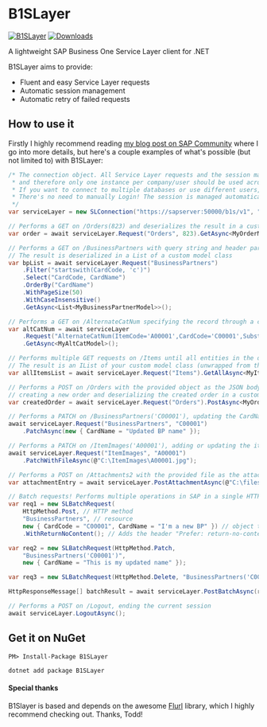 # B1SLayer

[![B1SLayer](https://img.shields.io/nuget/v/B1SLayer.svg)](https://www.nuget.org/packages/B1SLayer/)
[![Downloads](https://img.shields.io/nuget/dt/B1SLayer.svg)](https://www.nuget.org/packages/B1SLayer/)

A lightweight SAP Business One Service Layer client for .NET

B1SLayer aims to provide:
- Fluent and easy Service Layer requests
- Automatic session management
- Automatic retry of failed requests

## How to use it

Firstly I highly recommend reading [my blog post on SAP Community](https://community.sap.com/t5/enterprise-resource-planning-blogs-by-members/b1slayer-a-clean-and-easy-way-to-consume-sap-business-one-service-layer/ba-p/13526121) where I go into more details, but here's a couple examples of what's possible (but not limited to) with B1SLayer:

````c#
/* The connection object. All Service Layer requests and the session management are handled by this object
 * and therefore only one instance per company/user should be used across the entire application.
 * If you want to connect to multiple databases or use different users, you will need multiple instances.
 * There's no need to manually Login! The session is managed automatically and renewed whenever necessary.
 */
var serviceLayer = new SLConnection("https://sapserver:50000/b1s/v1", "CompanyDB", "manager", "12345");

// Performs a GET on /Orders(823) and deserializes the result in a custom model class
var order = await serviceLayer.Request("Orders", 823).GetAsync<MyOrderModel>();

// Performs a GET on /BusinessPartners with query string and header parameters supported by Service Layer
// The result is deserialized in a List of a custom model class
var bpList = await serviceLayer.Request("BusinessPartners")
    .Filter("startswith(CardCode, 'c')")
    .Select("CardCode, CardName")
    .OrderBy("CardName")
    .WithPageSize(50)
    .WithCaseInsensitive()
    .GetAsync<List<MyBusinessPartnerModel>>();

// Performs a GET on /AlternateCatNum specifying the record through a composite primary key
var altCatNum = await serviceLayer
    .Request("AlternateCatNum(ItemCode='A00001',CardCode='C00001',Substitute='BP01')")
    .GetAsync<MyAltCatModel>();

// Performs multiple GET requests on /Items until all entities in the database are obtained
// The result is an IList of your custom model class (unwrapped from the 'value' array)
var allItemsList = await serviceLayer.Request("Items").GetAllAsync<MyItemModel>();

// Performs a POST on /Orders with the provided object as the JSON body, 
// creating a new order and deserializing the created order in a custom model class
var createdOrder = await serviceLayer.Request("Orders").PostAsync<MyOrderModel>(myNewOrderObject);

// Performs a PATCH on /BusinessPartners('C00001'), updating the CardName of the Business Partner
await serviceLayer.Request("BusinessPartners", "C00001")
    .PatchAsync(new { CardName = "Updated BP name" });

// Performs a PATCH on /ItemImages('A00001'), adding or updating the item image
await serviceLayer.Request("ItemImages", "A00001")
    .PatchWithFileAsync(@"C:\ItemImages\A00001.jpg");

// Performs a POST on /Attachments2 with the provided file as the attachment
var attachmentEntry = await serviceLayer.PostAttachmentAsync(@"C:\files\myfile.pdf");

// Batch requests! Performs multiple operations in SAP in a single HTTP request
var req1 = new SLBatchRequest(
    HttpMethod.Post, // HTTP method
    "BusinessPartners", // resource
    new { CardCode = "C00001", CardName = "I'm a new BP" }) // object to be sent as the JSON body
    .WithReturnNoContent(); // Adds the header "Prefer: return-no-content" to the request

var req2 = new SLBatchRequest(HttpMethod.Patch,
    "BusinessPartners('C00001')",
    new { CardName = "This is my updated name" });

var req3 = new SLBatchRequest(HttpMethod.Delete, "BusinessPartners('C00001')");

HttpResponseMessage[] batchResult = await serviceLayer.PostBatchAsync(req1, req2, req3);

// Performs a POST on /Logout, ending the current session
await serviceLayer.LogoutAsync();
````

## Get it on NuGet

`PM> Install-Package B1SLayer`

`dotnet add package B1SLayer`

#### Special thanks

B1Slayer is based and depends on the awesome [Flurl](https://github.com/tmenier/Flurl) library, which I highly recommend checking out. Thanks, Todd!
